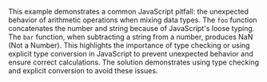 This example demonstrates a common JavaScript pitfall: the unexpected behavior of arithmetic operations when mixing data types.  The `foo` function concatenates the number and string because of JavaScript's loose typing. The `bar` function, when subtracting a string from a number, produces NaN (Not a Number). This highlights the importance of type checking or using explicit type conversion in JavaScript to prevent unexpected behavior and ensure correct calculations. The solution demonstrates using type checking and explicit conversion to avoid these issues.